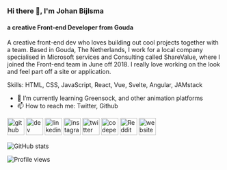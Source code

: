 ### Hi there 👋, I'm Johan Bijlsma
#### a creative Front-end Developer from Gouda
A creative front-end dev who loves building out cool projects together with a team. Based in Gouda, The Netherlands, I work for a local company specialised in Microsoft services and Consulting called ShareValue, where I joined the Front-end team in June off 2018. I really love working on the look and feel part off a site or application. 

Skills: HTML, CSS, JavaScript, React, Vue, Svelte, Angular, JAMstack

- 🌱 I’m currently learning Greensock, and other animation platforms 
- 📫 How to reach me: Twitter, Github 


[<img src='https://cdn.jsdelivr.net/npm/simple-icons@3.0.1/icons/github.svg' alt='github' height='40'>](https://github.com/johanbijlsma)  [<img src='https://cdn.jsdelivr.net/npm/simple-icons@3.0.1/icons/dev-dot-to.svg' alt='dev' height='40'>](https://dev.to/johanbijlsma)  [<img src='https://cdn.jsdelivr.net/npm/simple-icons@3.0.1/icons/linkedin.svg' alt='linkedin' height='40'>](https://www.linkedin.com/in/johanbijlsma/)  [<img src='https://cdn.jsdelivr.net/npm/simple-icons@3.0.1/icons/instagram.svg' alt='instagram' height='40'>](https://www.instagram.com/johanbijlsma/)  [<img src='https://cdn.jsdelivr.net/npm/simple-icons@3.0.1/icons/twitter.svg' alt='twitter' height='40'>](https://twitter.com/johanbijlsma)  [<img src='https://cdn.jsdelivr.net/npm/simple-icons@3.0.1/icons/codepen.svg' alt='codepen' height='40'>](https://codepen.io/johanbijlsma)  [<img src='https://cdn.jsdelivr.net/npm/simple-icons@3.0.1/icons/reddit.svg' alt='Reddit' height='40'>](https://www.reddit.com/user/johanbijlsma)  [<img src='https://cdn.jsdelivr.net/npm/simple-icons@3.0.1/icons/icloud.svg' alt='website' height='40'>](https://johanbijlsma.nl)  

![GitHub stats](https://github-readme-stats.vercel.app/api?username=johanbijlsma&show_icons=true)  

![Profile views](https://gpvc.arturio.dev/johanbijlsma)  
